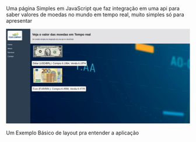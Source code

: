 Uma página Simples em JavaScript que faz integração em uma api para saber valores de moedas no mundo em tempo real, muito simples só para apresentar


<img src="images/print.png" >

Um Exemplo Básico de layout pra entender a aplicação